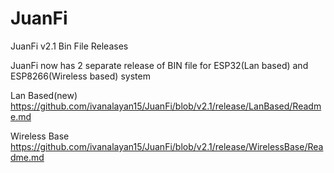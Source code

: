 # JuanFi

JuanFi v2.1 Bin File Releases

JuanFi now has 2 separate release of BIN file for ESP32(Lan based) and ESP8266(Wireless based) system

Lan Based(new)
https://github.com/ivanalayan15/JuanFi/blob/v2.1/release/LanBased/Readme.md

Wireless Base
https://github.com/ivanalayan15/JuanFi/blob/v2.1/release/WirelessBase/Readme.md



